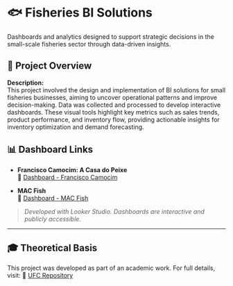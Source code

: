 # 🐟 Fisheries BI Solutions

Dashboards and analytics designed to support strategic decisions in the small-scale fisheries sector through data-driven insights.

## 📘 Project Overview

**Description:**  
This project involved the design and implementation of BI solutions for small fisheries businesses, aiming to uncover operational patterns and improve decision-making. Data was collected and processed to develop interactive dashboards. These visual tools highlight key metrics such as sales trends, product performance, and inventory flow, providing actionable insights for inventory optimization and demand forecasting.

## 📊 Dashboard Links

- **Francisco Camocim: A Casa do Peixe**  
  🔗 [Dashboard - Francisco Camocim](https://lookerstudio.google.com/s/pk5h78UWxGo)  

- **MAC Fish**  
  🔗 [Dashboard - MAC Fish](https://lookerstudio.google.com/s/hqeQOcDpM_w)  

> _Developed with Looker Studio. Dashboards are interactive and publicly accessible._

---

## 🎓 Theoretical Basis 

This project was developed as part of an academic work. For full details, visit: 
🔗 [UFC Repository](http://repositorio.ufc.br/handle/riufc/78347)  
